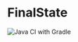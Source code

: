 # FinalState

![Java CI with Gradle](https://github.com/ryanchaiyakul/FinalState/workflows/Java%20CI%20with%20Gradle/badge.svg)
